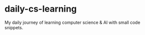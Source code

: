 # daily-cs-learning
My daily journey of learning computer science &amp; AI with small code snippets.
